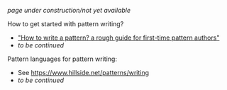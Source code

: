 <!-- 
title: Writing Patterns
-->

*page under construction/not yet available*

How to get started with pattern writing? 

* ["How to write a pattern? a rough guide for first-time pattern authors"](https://www.researchgate.net/publication/266653111_How_to_write_a_pattern_a_rough_guide_for_first-time_pattern_authors)
* *to be continued*

Pattern languages for pattern writing:

* See <https://www.hillside.net/patterns/writing>
* *to be continued*